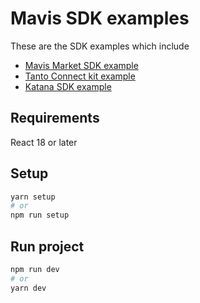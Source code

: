# Mavis SDK examples

These are the SDK examples which include

- [Mavis Market SDK example](https://github.com/skymavis/ronin-market-sdk)
- [Tanto Connect kit example](https://github.com/skymavis/tanto-kit)
- [Katana SDK example](https://github.com/skymavis/katana-sdk)

## Requirements

React 18 or later

## Setup

```bash
yarn setup
# or
npm run setup
```

## Run project

```bash
npm run dev
# or
yarn dev
```
